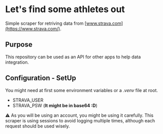# Let's find some athletes out

Simple scraper for retriving data from [www.strava.com](https://www.strava.com/).

## Purpose

This repository can be used as an API for other apps to help data integration.

## Configuration - SetUp

You might need at first some environment variables or a *.venv* file at root.

- STRAVA_USER
- STRAVA_PSW  (**It might be in base64 :D**)


⚠️ As you will be using an account, you might be using it carefully. This scraper is using sessions to avoid logging multiple times, although each request should be used wisely.